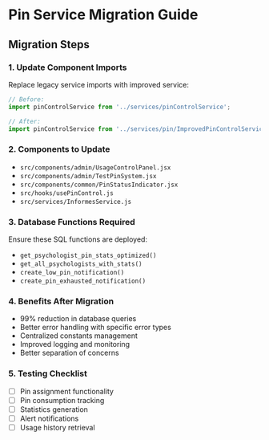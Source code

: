 # Pin Service Migration Guide

## Migration Steps

### 1. Update Component Imports
Replace legacy service imports with improved service:

```javascript
// Before:
import pinControlService from '../services/pinControlService';

// After:
import pinControlService from '../services/pin/ImprovedPinControlService';
```

### 2. Components to Update
- `src/components/admin/UsageControlPanel.jsx`
- `src/components/admin/TestPinSystem.jsx`
- `src/components/common/PinStatusIndicator.jsx`
- `src/hooks/usePinControl.js`
- `src/services/InformesService.js`

### 3. Database Functions Required
Ensure these SQL functions are deployed:
- `get_psychologist_pin_stats_optimized()`
- `get_all_psychologists_with_stats()`
- `create_low_pin_notification()`
- `create_pin_exhausted_notification()`

### 4. Benefits After Migration
- 99% reduction in database queries
- Better error handling with specific error types
- Centralized constants management
- Improved logging and monitoring
- Better separation of concerns

### 5. Testing Checklist
- [ ] Pin assignment functionality
- [ ] Pin consumption tracking
- [ ] Statistics generation
- [ ] Alert notifications
- [ ] Usage history retrieval